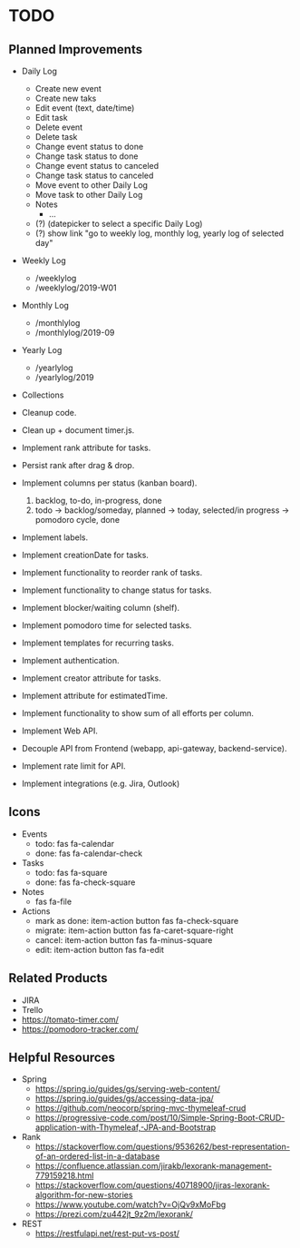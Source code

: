 # TODO

## Planned Improvements
- Daily Log
    - Create new event
    - Create new taks
    - Edit event (text, date/time)
    - Edit task
    - Delete event
    - Delete task
    - Change event status to done
    - Change task status to done
    - Change event status to canceled
    - Change task status to canceled
    - Move event to other Daily Log
    - Move task to other Daily Log
    - Notes
        - ...
    - (?) (datepicker to select a specific Daily Log)
    - (?) show link "go to weekly log, monthly log, yearly log of selected day"
- Weekly Log
    - /weeklylog
    - /weeklylog/2019-W01
- Monthly Log
    - /monthlylog
    - /monthlylog/2019-09
- Yearly Log
    - /yearlylog
    - /yearlylog/2019
- Collections    
- Cleanup code.
 
- Clean up + document timer.js.
- Implement rank attribute for tasks.
- Persist rank after drag & drop.
- Implement columns per status (kanban board). 
    1. backlog, to-do, in-progress, done
    2. todo -> backlog/someday, planned -> today, selected/in progress -> pomodoro cycle, done
- Implement labels.
- Implement creationDate for tasks.
- Implement functionality to reorder rank of tasks.
- Implement functionality to change status for tasks.
- Implement blocker/waiting column (shelf).
- Implement pomodoro time for selected tasks.
- Implement templates for recurring tasks.
- Implement authentication.
- Implement creator attribute for tasks.
- Implement attribute for estimatedTime.
- Implement functionality to show sum of all efforts per column.
- Implement Web API.
- Decouple API from Frontend (webapp, api-gateway, backend-service).
- Implement rate limit for API.
- Implement integrations (e.g. Jira, Outlook)

## Icons
- Events
    - todo: fas fa-calendar
    - done: fas fa-calendar-check    
- Tasks
    - todo: fas fa-square
    - done: fas fa-check-square
- Notes
    - fas fa-file
- Actions
    - mark as done: item-action button fas fa-check-square
    - migrate: item-action button fas fa-caret-square-right
    - cancel: item-action button fas fa-minus-square
    - edit: item-action button fas fa-edit

## Related Products
- JIRA
- Trello
- https://tomato-timer.com/
- https://pomodoro-tracker.com/

## Helpful Resources
- Spring
    - https://spring.io/guides/gs/serving-web-content/
    - https://spring.io/guides/gs/accessing-data-jpa/
    - https://github.com/neocorp/spring-mvc-thymeleaf-crud
    - https://progressive-code.com/post/10/Simple-Spring-Boot-CRUD-application-with-Thymeleaf,-JPA-and-Bootstrap
- Rank
    - https://stackoverflow.com/questions/9536262/best-representation-of-an-ordered-list-in-a-database
    - https://confluence.atlassian.com/jirakb/lexorank-management-779159218.html
    - https://stackoverflow.com/questions/40718900/jiras-lexorank-algorithm-for-new-stories
    - https://www.youtube.com/watch?v=OjQv9xMoFbg
   -  https://prezi.com/zu442jt_9z2m/lexorank/
- REST
    - https://restfulapi.net/rest-put-vs-post/